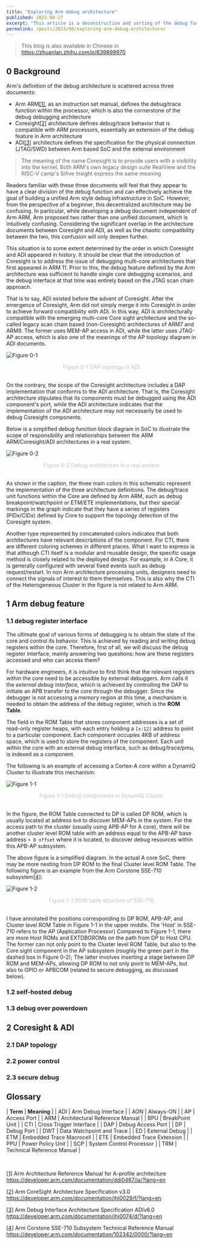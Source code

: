 ```yaml
---
title: "Exploring Arm debug architecture"
published: 2023-08-27
excerpt: "This article is a deconstruction and sorting of the debug function in the Arm architecture, including a discussion of some newer debug features and IP implementations."
permalink: /posts/2023/08/exploring-arm-debug-architecture/ 
---
```


> This blog is also available in Chinese in https://zhuanlan.zhihu.com/p/639899970

## 0 Background

Arm's definition of the debug architecture is scattered across three documents:

- Arm ARM<a name="_ftnref1" href="#_ftn1">[1]</a>, as an instruction set manual, defines the debug/trace function within the processor, which is also the cornerstone of the debug debugging architecture
- Coresight<a name="_ftnref2" href="#_ftn2">[2]</a> architecture defines debug/trace behavior that is compatible with ARM processors, essentially an extension of the debug feature in Arm architecture
- ADI<a name="_ftnref3" href="#_ftn3">[3]</a> architecture defines the specification for the physical connection (JTAG/SWD) between Arm based SoC and the external environment

> The meaning of the name Coresight is to provide users with a visibility into the kernel. Both ARM's own legacy design suite RealView and the RISC-V camp's Sifive Insight express the same meaning

Readers familiar with these three documents will feel that they appear to have a clear division of the debug function and can effectively achieve the goal of building a unified Arm style debug infrastructure in SoC. However, from the perspective of a beginner, this decentralized architecture may be confusing. In particular, while developing a debug document independent of Arm ARM, Arm proposed two rather than one unified document, which is intuitively confusing. Considering the significant overlap in the architecture documents between Coresight and ADI, as well as the chaotic compatibility between the two, this confusion will only deepen further.

This situation is to some extent determined by the order in which Coresight and ADI appeared in history. It should be clear that the introduction of Coresight is to address the issue of debugging multi-core architectures that first appeared in ARM 11. Prior to this, the debug feature defined by the Arm architecture was sufficient to handle single core debugging scenarios, and the debug interface at that time was entirely based on the JTAG scan chain approach.

That is to say, ADI existed before the advent of Coresight. After the emergence of Coresight, Arm did not simply merge it into Coresight in order to achieve forward compatibility with ADI. In this way, ADI is architecturally compatible with the emerging multi-core Core sight architecture and the so-called legacy scan chain based (non-Coresight) architectures of ARM7 and ARM9. The former uses MEM-AP access in ADI, while the latter uses JTAG-AP access, which is also one of the meanings of the AP topology diagram in ADI documents.

![Figure 0-1](https://raw.githubusercontent.com/srleslie/srleslie.github.io/master/_posts/assets/2023-08-27-exploring-arm-debug-architecture/0-1.png)
<center style="font-size:14px;color:#C0C0C0">Figure 0-1 DAP topology in ADI</center>
</br>

On the contrary, the scope of the Coresight architecture includes a DAP implementation that conforms to the ADI architecture. That is, the Coresight architecture stipulates that its components must be debugged using the ADI component's port, while the ADI architecture indicates that the implementation of the ADI architecture may not necessarily be used to debug Coresight components.

Below is a simplified debug function block diagram in SoC to illustrate the scope of responsibility and relationships between the ARM ARM/Coresight/ADI architectures in a real system.

![Figure 0-2](https://raw.githubusercontent.com/srleslie/srleslie.github.io/master/_posts/assets/2023-08-27-exploring-arm-debug-architecture/0-2.png)
<center style="font-size:14px;color:#C0C0C0">Figure 0-2 Debug architecture in a real system</center>
</br>

As shown in the caption, the three main colors in this schematic represent the implementation of the three architecture definitions. The debug/trace unit functions within the Core are defined by Arm ARM, such as debug breakpoint/watchpoint or ETM/ETE implementations, but their special markings in the graph indicate that they have a series of registers (PIDx/CIDx) defined by Core to support the topology detection of the Coresight system.

Another type represented by concatenated colors indicates that both architectures have relevant descriptions of the component. For CTI, there are different coloring schemes in different places. What I want to express is that although CTI itself is a modular and reusable design, the specific usage method is closely related to the deployed design. For example, in A Core, it is generally configured with several fixed events such as debug request/restart. In non Arm architecture processing units, designers need to connect the signals of interest to them themselves. This is also why the CTI of the Heterogeneous Cluster in the figure is not related to Arm ARM.

## 1 Arm debug feature
### 1.1 debug register interface

The ultimate goal of various forms of debugging is to obtain the state of the core and control its behavior. This is achieved by reading and writing debug registers within the core. Therefore, first of all, we will discuss the debug register interface, mainly answering two questions: how are these registers accessed and who can access them?

For hardware engineers, it is intuitive to first think that the relevant registers within the core need to be accessible by external debuggers. Arm calls it the *external debug interface*, which is achieved by controlling the DAP to initiate an APB transfer to the core through the debugger. Since the debugger is not accessing a memory region at this time, a mechanism is needed to obtain the address of the debug register, which is the **ROM Table**.

The field in the ROM Table that stores component addresses is a set of read-only register heaps, with each entry holding a `[x:12]` address to point to a particular component. Each component occupies 4KB of address space, which is used to store the registers of the component. Each unit within the core with an external debug interface, such as debug/trace/pmu, is indexed as a component.

The following is an example of accessing a Cortex-A core within a DynamIQ Cluster to illustrate this mechanism:

![Figure 1-1](https://raw.githubusercontent.com/srleslie/srleslie.github.io/master/_posts/assets/2023-08-27-exploring-arm-debug-architecture/1-1.png)
<center style="font-size:14px;color:#C0C0C0">Figure 1-1 Debug components in DynamIQ Cluster</center>
</br>

In the figure, the ROM Table connected to DP is called DP ROM, which is usually located at address `0x0` to discover MEM-APs in the system. For the access path to the cluster (usually using APB-AP for A core), there will be another cluster level ROM table with an address equal to the APB-AP base address `+ 0 offset` where it is located, to discover debug resources within this APB-AP subsystem.

The above figure is a simplified diagram. In the actual A core SoC, there may be more nesting from DP ROM to the final Cluster level ROM Table. The following figure is an example from the Arm Corstone SSE-710 subsystem<a name="_ftnref4" href="#_ftn4">[4]</a>:

![Figure 1-2](https://raw.githubusercontent.com/srleslie/srleslie.github.io/master/_posts/assets/2023-08-27-exploring-arm-debug-architecture/1-2.png)
<center style="font-size:14px;color:#C0C0C0">Figure 1-2 ROM table structure of SSE-710</center>
</br>

I have annotated the positions corresponding to DP ROM, APB-AP, and Cluster level ROM Table in Figure 1-1 in the upper middle. The 'Host' in SSE-710 refers to the AP (Application Processor) Compared to Figure 1-1, there are more Host ROMs and EXTDBGROMs on the path from DP to Host CPU. The former can not only point to the Cluster level ROM Table, but also to the Core sight component in the AP subsystem (roughly the green part in the dashed box in Figure 0-2); The latter involves inserting a stage between DP ROM and MEM-APs, allowing DP ROM to not only point to MEM-APs, but also to GPIO or APBCOM (related to secure debugging, as discussed below).


### 1.2 self-hosted debug


### 1.3 debug over powerdown


## 2 Coresight & ADI


### 2.1 DAP topology


### 2.2 power control


### 2.3 secure debug

## Glossary

| **Term** | **Meaning**                |
| ADI  | Arm Debug Interface            |
| AON  | Always-ON                      |
| AP   | Access Port                    |
| ARM  | Architectural Reference Manual |
| BPU  | BreakPoint Unit                |
| CTI  | Cross Trigger Interface        |
| DAP  | Debug Access Port              |
| DP   | Debug Port                     |
| DWT  | Data Watchpoint and Trace      |
| ED   | External Debug                 |
| ETM  | Embedded Trace Macrocell       |
| ETE  | Embedded Trace Extension       |
| PPU  | Power Policy Unit              |
| SCP  | System Control Processor       |
| TRM  | Technical Reference Manual     |



<br/>

<a name="_ftn1" href="#_ftnref1">[1]</a> Arm Architecture Reference Manual for A-profile architecture https://developer.arm.com/documentation/ddi0487/ja/?lang=en

<a name="_ftn2" href="#_ftnref2">[2]</a> Arm CoreSight Architecture Specification v3.0 https://developer.arm.com/documentation/ihi0029/f/?lang=en

<a name="_ftn3" href="#_ftnref3">[3]</a> Arm Debug Interface Architecture Specification ADIv6.0 https://developer.arm.com/documentation/ihi0074/d/?lang=en

<a name="_ftnref4" href="#_ftn4">[4]</a> Arm Corstone SSE-710 Subsystem Technical Reference Manual https://developer.arm.com/documentation/102342/0000/?lang=en



